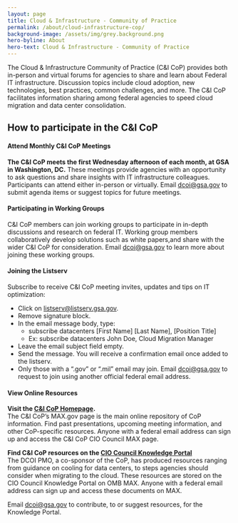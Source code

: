 ```yaml
---
layout: page
title: Cloud & Infrastructure - Community of Practice
permalink: /about/cloud-infrastructure-cop/
background-image: /assets/img/grey.background.png
hero-byline: About
hero-text: Cloud & Infrastructure - Community of Practice
---
```

The Cloud & Infrastructure Community of Practice (C&I CoP) provides both in-person and virtual forums for agencies to share and learn about Federal IT infrastructure. Discussion topics include cloud adoption, new technologies, best practices, common challenges, and more. The C&I CoP facilitates information sharing among federal agencies to speed cloud migration and data center consolidation.

## How to participate in the C&I CoP
#### Attend Monthly C&I CoP Meetings
**The C&I CoP meets the first Wednesday afternoon of each month, at GSA in Washington, DC.** These meetings provide agencies with an opportunity to ask questions and share insights with IT infrastructure colleagues. Participants can attend either in-person or virtually. Email [dcoi@gsa.gov](mailto:dcoi@gsa.gov) to submit agenda items or suggest topics for future meetings.

#### Participating in Working Groups
C&I CoP members can join working groups to participate in in-depth discussions and research on federal IT. Working group members collaboratively develop solutions such as white papers,and share with the wider C&I CoP for consideration. Email [dcoi@gsa.gov](mailto:dcoi@gsa.gov) to learn more about joining these working groups.

#### Joining the Listserv
Subscribe to receive C&I CoP meeting invites, updates and tips on IT optimization:
* Click on listserv@listserv.gsa.gov.
* Remove signature block.
* In the email message body, type:
  * subscribe datacenters [First Name] [Last Name], [Position Title]
  * Ex: subscribe datacenters John Doe, Cloud Migration Manager
* Leave the email subject field empty.
* Send the message. You will receive a confirmation email once added to the listserv.
* Only those with a “.gov” or “.mil” email may join. Email [dcoi@gsa.gov](mailto:dcoi@gsa.gov) to request to join using another official federal email address.

#### View Online Resources
**Visit the [C&I CoP Homepage](https://community.max.gov/display/Egov/CIO+Council+Data+Center+Optimization+Initiative+Community+of+Practice).**  
The C&I CoP’s MAX.gov page is the main online repository of CoP information. Find past presentations, upcoming meeting information, and other CoP-specific resources. Anyone with a federal email address can sign up and access the C&I CoP CIO Council MAX page.

**Find C&I CoP resources on the [CIO Council Knowledge Portal](https://community.max.gov/x/8YwyK )**  
The DCOI PMO, a co-sponsor of the CoP, has produced resources ranging from guidance on cooling for data centers, to steps agencies should consider when migrating to the cloud. These resources are stored on the CIO Council Knowledge Portal on OMB MAX. Anyone with a federal email address can sign up and access these documents on MAX.

Email [dcoi@gsa.gov](mailto:dcoi@gsa.gov) to contribute, to or suggest resources, for the Knowledge Portal.
